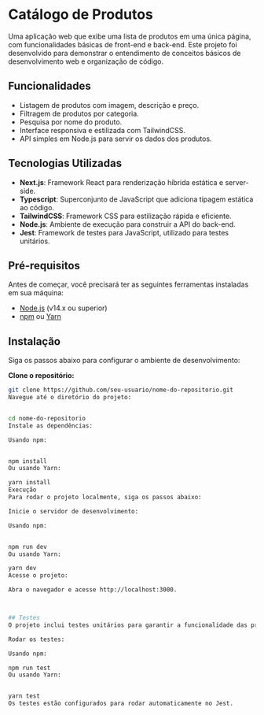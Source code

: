 # Catálogo de Produtos

Uma aplicação web que exibe uma lista de produtos em uma única página, com funcionalidades básicas de front-end e back-end. Este projeto foi desenvolvido para demonstrar o entendimento de conceitos básicos de desenvolvimento web e organização de código.

## Funcionalidades

- Listagem de produtos com imagem, descrição e preço.
- Filtragem de produtos por categoria.
- Pesquisa por nome do produto.
- Interface responsiva e estilizada com TailwindCSS.
- API simples em Node.js para servir os dados dos produtos.

## Tecnologias Utilizadas

- **Next.js**: Framework React para renderização híbrida estática e server-side.
- **Typescript**: Superconjunto de JavaScript que adiciona tipagem estática ao código.
- **TailwindCSS**: Framework CSS para estilização rápida e eficiente.
- **Node.js**: Ambiente de execução para construir a API do back-end.
- **Jest**: Framework de testes para JavaScript, utilizado para testes unitários.

## Pré-requisitos

Antes de começar, você precisará ter as seguintes ferramentas instaladas em sua máquina:

- [Node.js](https://nodejs.org/en/) (v14.x ou superior)
- [npm](https://www.npmjs.com/) ou [Yarn](https://yarnpkg.com/)

## Instalação

Siga os passos abaixo para configurar o ambiente de desenvolvimento:

 **Clone o repositório:**

   ```bash
   git clone https://github.com/seu-usuario/nome-do-repositorio.git
Navegue até o diretório do projeto:


cd nome-do-repositorio
Instale as dependências:

Usando npm:


npm install
Ou usando Yarn:

yarn install
Execução
Para rodar o projeto localmente, siga os passos abaixo:

Inicie o servidor de desenvolvimento:

Usando npm:


npm run dev
Ou usando Yarn:

yarn dev
Acesse o projeto:

Abra o navegador e acesse http://localhost:3000.



## Testes
O projeto inclui testes unitários para garantir a funcionalidade das principais partes do código.

Rodar os testes:

Usando npm:

npm run test
Ou usando Yarn:


yarn test
Os testes estão configurados para rodar automaticamente no Jest.
